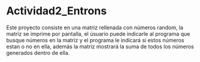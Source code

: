 # Actividad2_Entrons
 
Este proyecto consiste en una matriz rellenada con números random, la matriz se imprime por pantalla, el úsuario puede indicarle al programa que busque números en la matriz y el programa le indicará
si estos números estan o no en ella, además la matriz mostrará la suma de todos los números generados dentro de ella.